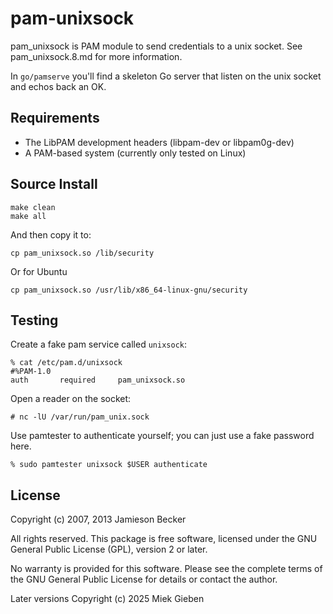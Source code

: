 # pam-unixsock

pam_unixsock is PAM module to send credentials to a unix socket. See pam_unixsock.8.md for more
information.

In `go/pamserve` you'll find a skeleton Go server that listen on the unix socket and echos back an
OK.

Requirements
------------

* The LibPAM development headers (libpam-dev or libpam0g-dev)
* A PAM-based system (currently only tested on Linux)

Source Install
--------------

    make clean
    make all

And then copy it to:

    cp pam_unixsock.so /lib/security

Or for Ubuntu

    cp pam_unixsock.so /usr/lib/x86_64-linux-gnu/security

Testing
-------

Create a fake pam service called `unixsock`:

~~~
% cat /etc/pam.d/unixsock
#%PAM-1.0
auth       required     pam_unixsock.so
~~~

Open a reader on the socket:

~~~
# nc -lU /var/run/pam_unix.sock
~~~

Use pamtester to authenticate yourself; you can just use a fake password here.

~~~
% sudo pamtester unixsock $USER authenticate
~~~

License
-------
Copyright (c) 2007, 2013 Jamieson Becker

All rights reserved. This package is free software, licensed under the GNU
General Public License (GPL), version 2 or later.

No warranty is provided for this software. Please see the complete terms of
the GNU General Public License for details or contact the author.

Later versions Copyright (c) 2025 Miek Gieben
